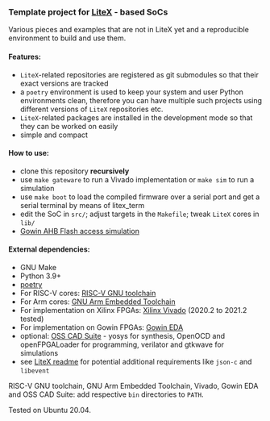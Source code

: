 ### Template project for [LiteX](https://github.com/enjoy-digital/litex) - based SoCs

Various pieces and examples that are not in LiteX yet and a reproducible environment to build and use them.

#### Features:
-  `LiteX`-related repositories are registered as git submodules so that their
exact versions are tracked
- a `poetry` environment is used to keep your system and user Python environments clean,
therefore you can have multiple such projects using different versions of `LiteX` 
repositories etc.
- `LiteX`-related packages are installed in the development mode so that they can be worked on easily
- simple and compact

#### How to use:
- clone this repository **recursively**
- use `make gateware` to run a Vivado implementation or `make sim` to run a simulation
- use `make boot` to load the compiled firmware over a serial port and get a serial terminal by means of litex_term
- edit the SoC in `src/`; adjust targets in the `Makefile`; tweak `LiteX` cores in `lib/`
- [Gowin AHB Flash access simulation](./gowin_flash_sim)

#### External dependencies:
 - GNU Make
 - Python 3.9+
 - [poetry](https://python-poetry.org/)
 - For RISC-V cores: [RISC-V GNU toolchain](https://github.com/riscv-collab/riscv-gnu-toolchain/releases)
 - For Arm cores: [GNU Arm Embedded Toolchain](https://developer.arm.com/tools-and-software/open-source-software/developer-tools/gnu-toolchain/gnu-rm/downloads)
 - For implementation on Xilinx FPGAs: [Xilinx Vivado](https://www.xilinx.com/support/download.html) (2020.2 to 2021.2 tested)
 - For implementation on Gowin FPGAs: [Gowin EDA](https://www.gowinsemi.com/en/support/download_eda/)
 - optional: [OSS CAD Suite](https://github.com/YosysHQ/oss-cad-suite-build/releases) - yosys for synthesis, OpenOCD and openFPGALoader for programming, verilator and gtkwave for simulations
 - see [LiteX readme](https://github.com/enjoy-digital/litex/#quick-start-guide) for potential additional requirements like `json-c` and `libevent`

RISC-V GNU toolchain, GNU Arm Embedded Toolchain, Vivado, Gowin EDA and OSS CAD Suite: add respective `bin` directories to `PATH`.

Tested on Ubuntu 20.04.
